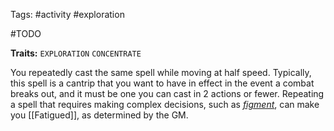 Tags: #activity #exploration 

#TODO

**Traits:** `EXPLORATION` `CONCENTRATE`

You repeatedly cast the same spell while moving at half speed. Typically, this spell is a cantrip that you want to have in effect in the event a combat breaks out, and it must be one you can cast in 2 actions or fewer. Repeating a spell that requires making complex decisions, such as [_figment_](https://2e.aonprd.com/Spells.aspx?ID=1528), can make you [[Fatigued]], as determined by the GM.